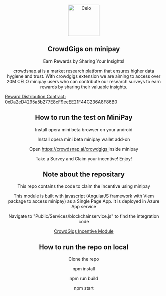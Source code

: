 <!-- TITLE -->
<p align="center"> 
  <img width="100px" src="https://www.crowdsnap.ai/assets/images/logo/logo_n.svg?1" align="center" alt="Celo" />
 <h2 align="center">CrowdGigs on minipay</h2>
 <p align="center">Earn Rewards by Sharing Your Insights!</p>
</p>
  <p align="center">
   crowdsnap.ai is a market research platform that ensures higher data hygiene and trust. With crowdgigs extension we are aiming to access over 20M CELO minipay users who can contribute our research surveys to earn rewards by sharing their valuable insights.
  </p>
 <a target="_blank" href="https://alfajores.celoscan.io/address/0xDa2eD4295a5b277E8cF9eeEE21F44C236A8F86B0">
     Reward Distribution Contract: 0xDa2eD4295a5b277E8cF9eeEE21F44C236A8F86B0
    </a>
  
</p>

<p align="center"> 
  
 <h2 align="center">How to run the test on MiniPay</h2>
 <p align="center">Install opera mini beta browser on your android</p>
 <p align="center">Install opera mini beta minipay wallet add-on</p>
 <p align="center">Open <a target="_blank" href="https://crowdsnap.ai/crowdgigs"> https://crowdsnap.ai/crowdgigs </a> inside minipay</p>
 <p align="center">Take a Survey and Claim your incentive! Enjoy!</p>
</p>

<p align="center"> 
  
 <h2 align="center">Note about the repositary</h2>
 <p align="center">This repo contains the code to claim the incentive using minipay</p>
 <p align="center">This module is built with javascript (AngularJS framework with Viem package to access minipay) as a Single Page App. It is deployed in Azure App service</p>
 <p align="center">Navigate to "Public/Services/blockchainservice.js" to find the integration code</p>
 <p align="center"><a target="_blank" href="https://crowdsnapgigs.azurewebsites.net"> CrowdGigs Incentive Module </a>   </p>
 
</p>

<p align="center"> 
  
 <h2 align="center">How to run the repo on local</h2>
 <p align="center">Clone the repo</p>
 <p align="center">npm install</p>
 <p align="center">npm run build</p>
 <p align="center">npm start</p>
 
</p>


